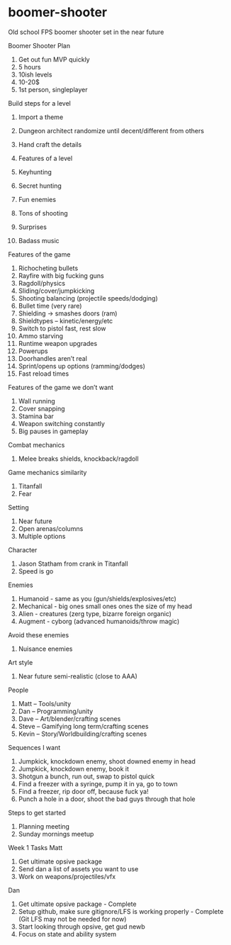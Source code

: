 # boomer-shooter
Old school FPS boomer shooter set in the near future

Boomer Shooter
Plan
1. 	Get out fun MVP quickly
2. 	5 hours
3. 	10ish levels
4. 	10-20$
5. 	1st person, singleplayer
 
Build steps for a level
1. 	Import a theme
2. 	Dungeon architect randomize until decent/different from others
3. 	Hand craft the details
 
1. Features of a level
2. Keyhunting
3. Secret hunting
4. Fun enemies
5. Tons of shooting
6. Surprises
7. Badass music


Features of the game
1. Richocheting bullets
2. Rayfire with big fucking guns
3. Ragdoll/physics
4. Sliding/cover/jumpkicking
5. Shooting balancing (projectile speeds/dodging)
6. Bullet time (very rare)
7. Shielding -> smashes doors (ram)
8. Shieldtypes – kinetic/energy/etc
9. Switch to pistol fast, rest slow
10. Ammo starving
11. Runtime weapon upgrades
12. Powerups
13. Doorhandles aren’t real
14. Sprint/opens up options (ramming/dodges)
15. Fast reload times

Features of the game we don’t want
1.  Wall running
2.  Cover snapping
3.  Stamina bar
4.  Weapon switching constantly
5.  Big pauses in gameplay

 
Combat mechanics
1. 	Melee breaks shields, knockback/ragdoll
 
Game mechanics similarity
1. 	Titanfall
2. 	Fear
 
Setting
1. 	Near future
2. 	Open arenas/columns
3. 	Multiple options
 
Character
1. 	Jason Statham from crank in Titanfall
2. 	Speed is go
 
Enemies
1. Humanoid - same as you (gun/shields/explosives/etc)
2. Mechanical - big ones small ones ones the size of my head
3. Alien - creatures (zerg type, bizarre foreign organic)
4. Augment - cyborg (advanced humanoids/throw magic)

Avoid these enemies
1. Nuisance enemies

Art style
1. Near future semi-realistic (close to AAA)

 People
1. 	Matt – Tools/unity
2. 	Dan – Programming/unity
3. 	Dave – Art/blender/crafting scenes
4. 	Steve – Gamifying long term/crafting scenes
5. 	Kevin – Story/Worldbuilding/crafting scenes
 

Sequences I want
1. 	Jumpkick, knockdown enemy, shoot downed enemy in head
2. 	Jumpkick, knockdown enemy, book it
3. 	Shotgun a bunch, run out, swap to pistol quick
4. 	Find a freezer with a syringe, pump it in ya, go to town
5. 	Find a freezer, rip door off, because fuck ya!
6. 	Punch a hole in a door, shoot the bad guys through that hole


Steps to get started
1. Planning meeting
2. Sunday mornings meetup

Week 1 Tasks
Matt
1. Get ultimate opsive package
2. Send dan a list of assets you want to use
3. Work on weapons/projectiles/vfx

Dan
1. Get ultimate opsive package - Complete
2. Setup github, make sure gitignore/LFS is working properly - Complete (Git LFS may not be needed for now)
3. Start looking through opsive, get gud newb
4. Focus on state and ability system

